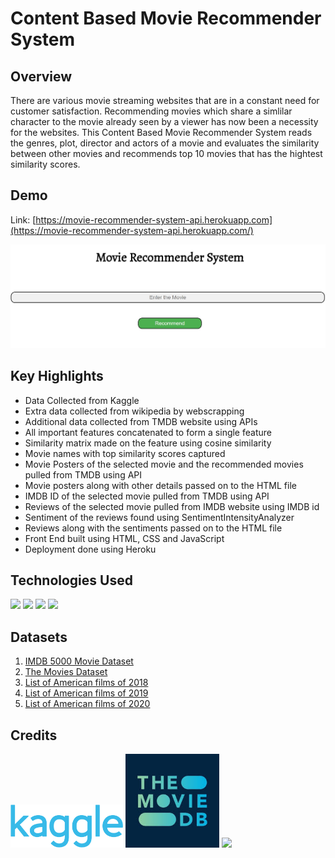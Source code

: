 # Content Based Movie Recommender System
## Overview
There are various movie streaming websites that are in a constant need for customer satisfaction. Recommending movies which share a simlilar character to the movie already seen 
by a viewer has now been a necessity for the websites. This Content Based Movie Recommender System reads the genres, plot, director and actors of a movie and evaluates the 
similarity between other movies and recommends top 10 movies that has the hightest similarity scores.

## Demo 
Link: [https://movie-recommender-system-api.herokuapp.com](https://movie-recommender-system-api.herokuapp.com/)

![](/static/rec_image.JPG)
 
 ## Key Highlights
 * Data Collected from Kaggle
 * Extra data collected from wikipedia by webscrapping
 * Additional data collected from TMDB website using APIs
 * All important features concatenated to form a single feature
 * Similarity matrix made on the feature using cosine similarity
 * Movie names with top similarity scores captured
 * Movie Posters of the selected movie and the recommended movies pulled from TMDB using API
 * Movie posters along with other details passed on to the HTML file
 * IMDB ID of the selected movie pulled from TMDB using API
 * Reviews of the selected movie pulled from IMDB website using IMDB id
 * Sentiment of the reviews found using SentimentIntensityAnalyzer
 * Reviews along with the sentiments passed on to the HTML file
 * Front End built using HTML, CSS and JavaScript
 * Deployment done using Heroku
 
## Technologies Used
<img src="https://www.python.org/static/community_logos/python-logo-master-v3-TM.png" width=280> <img target="_blank" src="https://flask.palletsprojects.com/en/1.1.x/_images/flask-logo.png" width=180> <img target="_blank" src="https://number1.co.za/wp-content/uploads/2017/10/gunicorn_logo-300x85.png" width=280>  <img src="https://www.w3.org/html/logo/badge/html5-badge-h-solo.png" width=80>

## Datasets
1. [IMDB 5000 Movie Dataset](https://www.kaggle.com/carolzhangdc/imdb-5000-movie-dataset)
2. [The Movies Dataset](https://www.kaggle.com/rounakbanik/the-movies-dataset)
3. [List of American films of 2018](https://en.wikipedia.org/wiki/List_of_American_films_of_2018)
4. [List of American films of 2019](https://en.wikipedia.org/wiki/List_of_American_films_of_2019)
5. [List of American films of 2020](https://en.wikipedia.org/wiki/List_of_American_films_of_2020)

## Credits
<img src="static/Kaggle_logo.png" width=180>   <img src="static/tmdb.jpg" width=150>   <img src="https://ia.media-imdb.com/images/M/MV5BMTk3ODA4Mjc0NF5BMl5BcG5nXkFtZTgwNDc1MzQ2OTE@._V1_.png" width=180>
